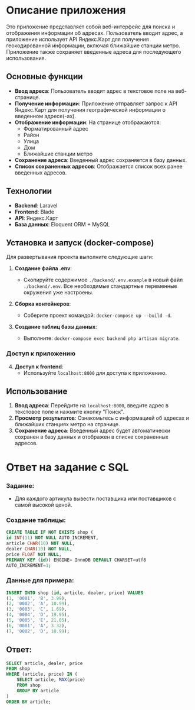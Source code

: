 # Описание приложения

Это приложение представляет собой веб-интерфейс для поиска и отображения информации об адресах. Пользователь вводит адрес, а приложение использует API Яндекс.Карт для получения геокодированной информации, включая ближайшие станции метро. Приложение также сохраняет введенные адреса для последующего использования.

## Основные функции

- **Ввод адреса**: Пользователь вводит адрес в текстовое поле на веб-странице.
- **Получение информации**: Приложение отправляет запрос к API Яндекс.Карт для получения географической информации о введенном адресе(-ах).
- **Отображение информации**: На странице отображаются:
  - Форматированный адрес
  - Район
  - Улица
  - Дом
  - Ближайшие станции метро
- **Сохранение адреса**: Введенный адрес сохраняется в базу данных.
- **Список сохраненных адресов**: Отображается список всех ранее введенных адресов.

## Технологии

- **Backend**: Laravel
- **Frontend**: Blade
- **API**: Яндекс.Карт
- **База данных**: Eloquent ORM + MySQL

## Установка и запуск (docker-compose)

Для развертывания проекта выполните следующие шаги:

1. **Создание файла .env**:
    - Скопируйте содержимое `./backend/.env.example` в новый файл `./backend/.env`. Все необходимые стандартные переменные окружения уже настроены.

2. **Сборка контейнеров**:
    - Соберите проект командой: `docker-compose up --build -d`.

3. **Создание таблиц базы данных**:
    - Выполните: `docker-compose exec backend php artisan migrate`.

### Доступ к приложению

4. **Доступ к frontend**:
    - Используйте `localhost:8000` для доступа к приложению.

## Использование

1. **Ввод адреса**: Перейдите на `localhost:8000`, введите адрес в текстовое поле и нажмите кнопку "Поиск".
2. **Просмотр результатов**: Ознакомьтесь с информацией об адресах и ближайших станциях метро на странице.
3. **Сохранение адреса**: Введенный адрес будет автоматически сохранен в базу данных и отображен в списке сохраненных адресов.


# Ответ на задание с SQL

### Задание: 
- Для каждого артикула вывести поставщика или поставщиков с самой высокой ценой. 

### Создание таблицы: 

```sql
CREATE TABLE IF NOT EXISTS shop ( 
id INT(11) NOT NULL AUTO_INCREMENT, 
article CHAR(10) NOT NULL, 
dealer CHAR(10) NOT NULL, 
price FLOAT NOT NULL, 
PRIMARY KEY (id)) ENGINE= InnoDB DEFAULT CHARSET=utf8 
AUTO_INCREMENT=1; 
```

### Данные для примера: 

```sql
INSERT INTO shop (id, article, dealer, price) VALUES 
(1, '0001', 'B', 3.99), 
(2, '0002', 'A', 10.99), 
(3, '0003', 'C', 1.69), 
(4, '0004', 'D', 19.95), 
(5, '0005', 'E', 21.05), 
(6, '0001', 'A', 3.32), 
(7, '0002', 'D', 10.99); 
```

## Ответ:

```sql
SELECT article, dealer, price
FROM shop
WHERE (article, price) IN (
    SELECT article, MAX(price)
    FROM shop
    GROUP BY article
)
ORDER BY article;
```